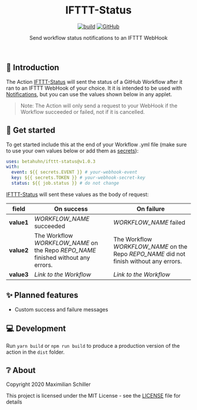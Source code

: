 <div align="center">

# IFTTT-Status

[![build](https://github.com/BetaHuhn/ifttt-status/workflows/build/badge.svg)](https://github.com/BetaHuhn/ifttt-status/actions?query=workflow%3Abuild) [![GitHub](https://img.shields.io/github/license/mashape/apistatus.svg)](https://github.com/BetaHuhn/ifttt-status/blob/master/LICENSE)

Send workflow status notifications to an IFTTT WebHook

<br/>

</div>

## 👋 Introduction

The Action [IFTTT-Status](https://github.com/BetaHuhn/ifttt-status) will sent the status of a GitHub Workflow after it ran to an IFTTT WebHook of your choice. It it is intended to be used with [Notifications](https://ifttt.com/if_notifications), but you can use the values shown below in any applet.

> Note: The Action will only send a request to your WebHook if the Workflow succeeded or failed, not if it is cancelled.

## 🚀 Get started

To get started include this at the end of your Workflow .yml file (make sure to use your own values below or add them as [secrets](https://docs.github.com/en/actions/configuring-and-managing-workflows/creating-and-storing-encrypted-secrets)):

```yaml
uses: betahuhn/ifttt-status@v1.0.3
with:
  event: ${{ secrets.EVENT }} # your-webhook-event
  key: ${{ secrets.TOKEN }} # your-webhook-secret-key
  status: ${{ job.status }} # do not change
```

[IFTTT-Status](https://github.com/BetaHuhn/ifttt-status) will sent these values as the body of request:

| field  | On success | On failure |
| ------------- | ------------- | ------------- |
| **value1**  | *WORKFLOW_NAME* succeeded  | *WORKFLOW_NAME* failed  |
| **value2**  | The Workflow *WORKFLOW_NAME* on the Repo *REPO_NAME* finished without any errors. | The Workflow *WORKFLOW_NAME* on the Repo *REPO_NAME* did not finish without any errors.  |
| **value3**  | *Link to the Workflow*  | *Link to the Workflow*  |

## ✨ Planned features

* Custom success and failure messages

## 💻 Development

Run `yarn build` or `npm run build` to produce a production version of the action in the `dist` folder.

## ❔ About

Copyright 2020 Maximilian Schiller

This project is licensed under the MIT License - see the [LICENSE](LICENSE) file for details
